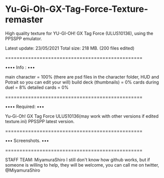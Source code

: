 # Yu-Gi-Oh-GX-Tag-Force-Texture-remaster

High quality texture for YU-GI-OH! GX Tag Force (ULUS10136), using the PPSSPP emulator.

Latest update: 23/05/2021 Total size: 218 MB. (200 files edited)

================================================

•••• Info : •••

main character = 100% (there are psd files in the character folder, HUD and Potrait so you can edit your will) 
build deck (thumbnails) = 0% 
cards during duel = 8% 
detailed cards = 0%

================================================

•••• Required: •••

Yu-Gi-Oh! GX Tag Force ULUS10136(may work with other versions if edited texture.ini) 
PPSSPP latest version.

================================================

••• Screenshots. •••

================================================

STAFF TEAM: MiyamuraShiro 
I still don't know how github works, but if someone is willing to help, they will be welcome, you can call me on twitter, @MiyamuraShiro
